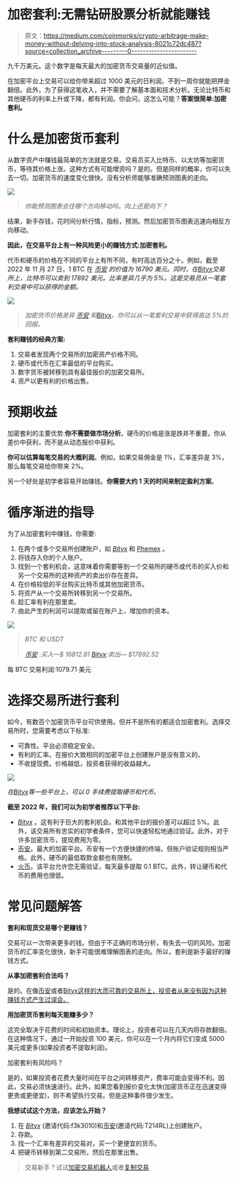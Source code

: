 # 加密套利:无需钻研股票分析就能赚钱

> 原文：<https://medium.com/coinmonks/crypto-arbitrage-make-money-without-delving-into-stock-analysis-8021c72dc487?source=collection_archive---------0----------------------->

九千万美元。这个数字是每天最大的加密货币交易量的近似值。

在加密平台上交易可以给你带来超过 1000 美元的日利润。不到一周你就能把押金翻倍。此外，为了获得这笔收入，并不需要了解基本面和技术分析。无论比特币和其他硬币的利率上升或下降，都有利润。你会问，这怎么可能？**答案很简单:加密套利。**

# 什么是加密货币套利

从数字资产中赚钱最简单的方法就是交易。交易员买入比特币、以太坊等加密货币，等待其价格上涨。这种方式有可能增资吗？是的。但是同样的概率，你可以失去一切。加密货币的速度变化很快。没有分析师能够准确预测图表的走向。

![](img/69ac639159113a9ff771ef13e8330566.png)

> *你能预测图表会往哪个方向移动吗，向上还是向下？*

结果，新手存钱，花时间分析行情，指标，预测。然后加密货币图表迅速向相反方向移动。

**因此，在交易平台上有一种风险更小的赚钱方式:加密套利。**

代币和硬币的价格在不同的平台上有所不同，有时高达百分之十。例如，截至 2022 年 11 月 27 日，1 BTC 在 [*币安*](https://binance.com) *的价值为 16790 美元。同时，在*[*Bityx*](https://bityx.com/r/f3k3010)*交易所上，比特币可以卖到 17892 美元。比率差异几乎为 5%。这是交易员从一笔套利交易中可以获得的金额。*

![](img/57486739b05b10d42d0b0cd89f4b8686.png)

> *加密货币价格差异* [*币安*](https://binance.com) *和*[*Bityx*](https://bityx.com/r/f3k3010)*。你可以从一笔套利交易中获得高达 5%的回报。*

**套利赚钱的经典方案:**

1.  交易者发现两个交易所的加密资产价格不同。
2.  硬币或代币在汇率最低的平台购买。
3.  数字货币被转移到具有最佳报价的加密交易所。
4.  资产以更有利的价格出售。

# 预期收益

加密套利的主要优势:**你不需要做市场分析**。硬币的价格是涨是跌并不重要。你从差价中获利，而不是从动态报价中获利。

**你可以估算每笔交易的大概利润**。例如，如果交易佣金是 1%，汇率差异是 3%，那么每笔交易给你带来 2%。

另一个好处是初学者容易开始赚钱。**你需要大约 1 天的时间来制定盈利方案**。

# 循序渐进的指导

为了从加密套利中赚钱，你需要:

1.  在两个或多个交易所创建账户，如 [*Bityx*](https://bityx.com/r/f3k3010) 和 [Phemex](https://phemex.com) 。
2.  将钱存入你的个人账户。
3.  找到一个套利机会，这意味着你需要等到一个交易所的硬币或代币的买入价和另一个交易所的这种资产的卖出价存在差异。
4.  在价格较低的平台购买比特币或其他加密货币。
5.  将资产从一个交易所转移到另一个交易所。
6.  趁汇率有利在那里卖。
7.  由此产生的利润可以提取或留在账户上，增加你的资本。

![](img/9c29dbd170a857b1a05bdf2a50aaad67.png)

> *BTC 和 USDT*
> 
> [*币安*](https://binance.com) *:买入—$ 16812.81* [*Bityx*](https://bityx.com/r/f3k3010)*:卖出— $17892.52*

每 BTC 交易利润:1079.71 美元

# 选择交易所进行套利

如今，有数百个加密货币平台可供使用。但并不是所有的都适合加密套利。选择交易所时，您需要考虑以下标准:

*   可靠性。平台必须稳定安全。
*   有利的汇率。在报价大致相同的加密平台上创建账户是没有意义的。
*   不收提现费。价格越低，投资者获得的收益越大。

![](img/eaeb6415241bef545ef6320e186126eb.png)

*在*[*Bityx*](https://bityx.com/r/f3k3010)*等一些平台上，可以 0 手续费提取硬币和代币。*

**截至 2022 年，我们可以为初学者推荐以下平台:**

*   [*Bityx*](https://bityx.com/r/f3k3010) 。这有利于巨大的套利机会。和其他平台的报价差可以超过 5%。此外，该交易所有忠实的初学者条件，您可以快速轻松地通过验证。此外，对于许多加密货币，提现费用为零。
*   [币安](https://binance.com)。最大的加密平台。币安有一个方便快捷的终端，但账户验证规则相当严格。此外，硬币的最低取款金额也有限制。
*   [火币](https://huobi.com)。该平台允许您无需验证，每天最多提取 0.1 BTC。此外，转让硬币和代币的费用也很低。

# 常见问题解答

**套利和现货交易哪个更赚钱？**

交易可以一次带来更多的钱。但由于不正确的市场分析，有失去一切的风险。加密货币的汇率变化很快，新手可能很难理解图表的走向。所以，套利是新手最好的赚钱方式。

**从事加密套利合法吗？**

是的。在像[币安](https://binance.com)或者[Bityx这样的大而可靠的交易所上，投资者从来没有因为这种赚钱方式产生过误会。](https://bityx.com/r/f3k3010)

**用加密货币套利每天能赚多少？**

这完全取决于花费的时间和初始资本。理论上，投资者可以在几天内将存款翻倍。在这种情况下，通过一开始投资 100 美元，你可以在一个月内将它们变成 5000 美元或更多(如果投资者不提取利润)。

加密套利有风险吗？

是的，如果投资者花费大量时间在平台之间转移资产，费率可能会变得不利。因此，交易必须快速进行。此外，如果您看到报价变化太快(加密货币正在迅速变得更贵或更便宜)，则不希望执行交易。但是这种事件很少发生。

**我想试试这个方法，应该怎么开始？**

1.  在 [*Bityx*](https://bityx.com/r/f3k3010) (邀请代码:f3k3010)和[币安](https://binance.com)(邀请代码:T214RL)上创建账户。
2.  存款。
3.  找一个汇率有差异的交易对，买一个更便宜的货币。
4.  把硬币转移到第二交易所，然后在那里出售。

> 交易新手？试试[加密交易机器人](/coinmonks/crypto-trading-bot-c2ffce8acb2a)或者[复制交易](/coinmonks/top-10-crypto-copy-trading-platforms-for-beginners-d0c37c7d698c)